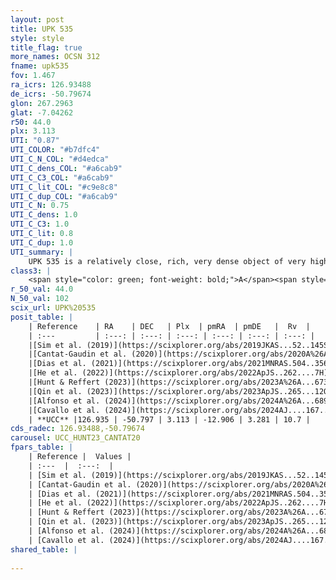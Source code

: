 ```yaml
---
layout: post
title: UPK 535
style: style
title_flag: true
more_names: OCSN 312
fname: upk535
fov: 1.467
ra_icrs: 126.93488
de_icrs: -50.79674
glon: 267.2963
glat: -7.04262
r50: 44.0
plx: 3.113
UTI: "0.87"
UTI_COLOR: "#b7dfc4"
UTI_C_N_COL: "#d4edca"
UTI_C_dens_COL: "#a6cab9"
UTI_C_C3_COL: "#a6cab9"
UTI_C_lit_COL: "#c9e8c8"
UTI_C_dup_COL: "#a6cab9"
UTI_C_N: 0.75
UTI_C_dens: 1.0
UTI_C_C3: 1.0
UTI_C_lit: 0.8
UTI_C_dup: 1.0
UTI_summary: |
    UPK 535 is a relatively close, rich, very dense object of very high C3 quality. It is well-studied in the literature.
class3: |
    <span style="color: green; font-weight: bold;">A</span><span style="color: green; font-weight: bold;">A</span>
r_50_val: 44.0
N_50_val: 102
scix_url: UPK%20535
posit_table: |
    | Reference    | RA    | DEC   | Plx  | pmRA  | pmDE   |  Rv  |
    | :---         | :---: | :---: | :---: | :---: | :---: | :---: |
    |[Sim et al. (2019)](https://scixplorer.org/abs/2019JKAS...52..145S) | 127.06 | -51.092 | -- | -13.08 | 3.25 | -- |
    |[Cantat-Gaudin et al. (2020)](https://scixplorer.org/abs/2020A%26A...640A...1C) | 127.025 | -50.899 | 3.086 | -12.913 | 3.217 | -- |
    |[Dias et al. (2021)](https://scixplorer.org/abs/2021MNRAS.504..356D) | 127.112 | -50.941 | 3.084 | -12.932 | 3.176 | 11.303 |
    |[He et al. (2022)](https://scixplorer.org/abs/2022ApJS..262....7H) | 127.025 | -50.782 | 3.147 | -12.986 | 3.317 | -- |
    |[Hunt & Reffert (2023)](https://scixplorer.org/abs/2023A%26A...673A.114H) | 126.568 | -50.083 | 3.15 | -13.025 | 3.345 | 3.91 |
    |[Qin et al. (2023)](https://scixplorer.org/abs/2023ApJS..265...12Q) | 126.88 | -50.66 | 3.12 | -12.72 | 3.34 | 10.06 |
    |[Alfonso et al. (2024)](https://scixplorer.org/abs/2024A%26A...689A..18A) | 126.874 | -50.76 | 3.081 | -12.916 | 3.318 | -- |
    |[Cavallo et al. (2024)](https://scixplorer.org/abs/2024AJ....167...12C) | 126.734 | -50.645 | 3.148 | -- | -- | -- |
    | **UCC** |126.935 | -50.797 | 3.113 | -12.906 | 3.281 | 10.7 | 
cds_radec: 126.93488,-50.79674
carousel: UCC_HUNT23_CANTAT20
fpars_table: |
    | Reference |  Values |
    | :---  |  :---:  |
    | [Sim et al. (2019)](https://scixplorer.org/abs/2019JKAS...52..145S) | `d_pc=319, log(age)=7.65` |
    | [Cantat-Gaudin et al. (2020)](https://scixplorer.org/abs/2020A%26A...640A...1C) | `AVNN=0.07, DMNN=7.53, AgeNN=7.52` |
    | [Dias et al. (2021)](https://scixplorer.org/abs/2021MNRAS.504..356D) | `Av=0.325, Dist=319, logage=7.634, [Fe/H]=-0.029` |
    | [He et al. (2022)](https://scixplorer.org/abs/2022ApJS..262....7H) | `A0=0.4, logAge=7.5` |
    | [Hunt & Reffert (2023)](https://scixplorer.org/abs/2023A%26A...673A.114H) | `AV50=0.135, diffAV50=0.471, MOD50=7.491, logAge50=7.343` |
    | [Qin et al. (2023)](https://scixplorer.org/abs/2023ApJS..265...12Q) | `E(B-V)=0.09, m-M=7.73, logt=7.4` |
    | [Alfonso et al. (2024)](https://scixplorer.org/abs/2024A%26A...689A..18A) | `AV=0.07004, MOD=7.52981, logAge=7.41182, Z=-0.0286` |
    | [Cavallo et al. (2024)](https://scixplorer.org/abs/2024AJ....167...12C) | `AV50=0.58, dMod50=7.54, logAge50=7.22, [Fe/H]50=-0.09` |
shared_table: |
    
---
```

